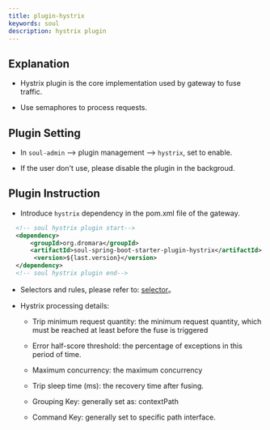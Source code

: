 ```yaml
---
title: plugin-hystrix
keywords: soul
description: hystrix plugin
---
```


## Explanation

* Hystrix plugin is the core implementation used by gateway to fuse traffic.

* Use semaphores to process requests.


## Plugin Setting

* In `soul-admin` --> plugin management --> `hystrix`, set to enable.

* If the user don't use, please disable the plugin in the backgroud.


## Plugin Instruction

* Introduce `hystrix` dependency in the pom.xml file of the gateway.

```xml
  <!-- soul hystrix plugin start-->
  <dependency>
      <groupId>org.dromara</groupId>
      <artifactId>soul-spring-boot-starter-plugin-hystrix</artifactId>
       <version>${last.version}</version>
  </dependency>
  <!-- soul hystrix plugin end-->
``` 

* Selectors and rules, please refer to: [selector](../selector-and-rule)。

* Hystrix processing details:
    
    * Trip minimum request quantity: the minimum request quantity, which must be reached at least before the fuse is triggered
        
    * Error half-score threshold: the percentage of exceptions in this period of time.
        
    * Maximum concurrency: the maximum concurrency
       
    * Trip sleep time (ms): the recovery time after fusing.
        
    * Grouping Key: generally set as: contextPath
        
    * Command Key: generally set to specific path interface.

